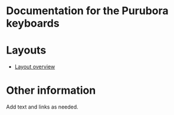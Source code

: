 # Documentation for the Purubora keyboards

# Layouts

-   [Layout overview](layout.md)

# Other information

Add text and links as needed.
